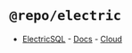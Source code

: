 # `@repo/electric`

- [ElectricSQL](https://electric-sql.com/) - [Docs](https://electric-sql.com/docs) - [Cloud](https://electric-sql.com/product/cloud)
